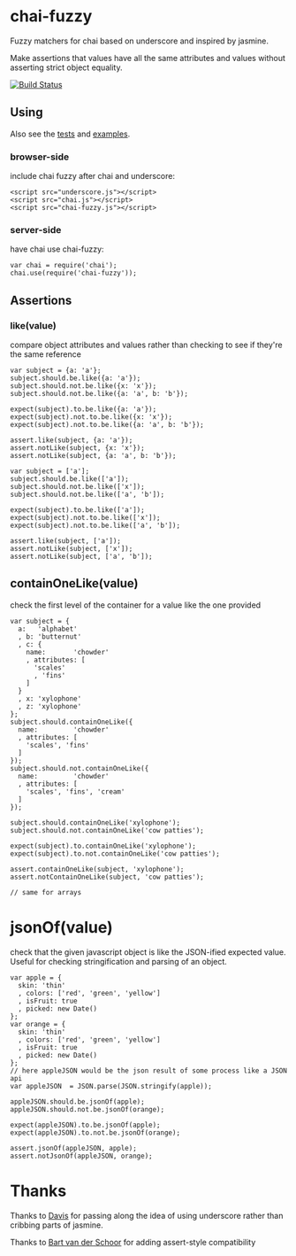 # chai-fuzzy

Fuzzy matchers for chai based on underscore and inspired by jasmine.

Make assertions that values have all the same attributes and values without asserting strict object equality.

[![Build Status](https://travis-ci.org/elliotf/chai-fuzzy.png)](https://travis-ci.org/elliotf/chai-fuzzy)

## Using

Also see the [tests](https://github.com/elliotf/chai-fuzzy/tree/master/test/) and [examples](https://github.com/elliotf/chai-fuzzy/tree/master/examples/).

### browser-side

include chai fuzzy after chai and underscore:

    <script src="underscore.js"></script>
    <script src="chai.js"></script>
    <script src="chai-fuzzy.js"></script>

### server-side

have chai use chai-fuzzy:

    var chai = require('chai');
    chai.use(require('chai-fuzzy'));

## Assertions


### like(value)

compare object attributes and values rather than checking to see if they're the same reference

    var subject = {a: 'a'};
    subject.should.be.like({a: 'a'});
    subject.should.not.be.like({x: 'x'});
    subject.should.not.be.like({a: 'a', b: 'b'});

    expect(subject).to.be.like({a: 'a'});
    expect(subject).not.to.be.like({x: 'x'});
    expect(subject).not.to.be.like({a: 'a', b: 'b'});

    assert.like(subject, {a: 'a'});
    assert.notLike(subject, {x: 'x'});
    assert.notLike(subject, {a: 'a', b: 'b'});

    var subject = ['a'];
    subject.should.be.like(['a']);
    subject.should.not.be.like(['x']);
    subject.should.not.be.like(['a', 'b']);

    expect(subject).to.be.like(['a']);
    expect(subject).not.to.be.like(['x']);
    expect(subject).not.to.be.like(['a', 'b']);

    assert.like(subject, ['a']);
    assert.notLike(subject, ['x']);
    assert.notLike(subject, ['a', 'b']);

## containOneLike(value)

check the first level of the container for a value like the one provided

    var subject = {
      a:   'alphabet'
      , b: 'butternut'
      , c: {
        name:       'chowder'
        , attributes: [
          'scales'
          , 'fins'
        ]
      }
      , x: 'xylophone'
      , z: 'xylophone'
    };
    subject.should.containOneLike({
      name:         'chowder'
      , attributes: [
        'scales', 'fins'
      ]
    });
    subject.should.not.containOneLike({
      name:         'chowder'
      , attributes: [
        'scales', 'fins', 'cream'
      ]
    });

    subject.should.containOneLike('xylophone');
    subject.should.not.containOneLike('cow patties');

    expect(subject).to.containOneLike('xylophone');
    expect(subject).to.not.containOneLike('cow patties');

    assert.containOneLike(subject, 'xylophone');
    assert.notContainOneLike(subject, 'cow patties');

    // same for arrays

# jsonOf(value)

check that the given javascript object is like the JSON-ified expected value.  Useful for checking stringification and parsing of an object.

    var apple = {
      skin: 'thin'
      , colors: ['red', 'green', 'yellow']
      , isFruit: true
      , picked: new Date()
    };
    var orange = {
      skin: 'thin'
      , colors: ['red', 'green', 'yellow']
      , isFruit: true
      , picked: new Date()
    };
    // here appleJSON would be the json result of some process like a JSON api
    var appleJSON  = JSON.parse(JSON.stringify(apple));

    appleJSON.should.be.jsonOf(apple);
    appleJSON.should.not.be.jsonOf(orange);

    expect(appleJSON).to.be.jsonOf(apple);
    expect(appleJSON).to.not.be.jsonOf(orange);

    assert.jsonOf(appleJSON, apple);
    assert.notJsonOf(appleJSON, orange);

# Thanks

Thanks to [Davis](http://github.com/infews/ "Davis") for passing along the idea of using underscore rather than cribbing parts of jasmine.

Thanks to [Bart van der Schoor](https://github.com/Bartvds "Bart van der Schoor") for adding assert-style compatibility

